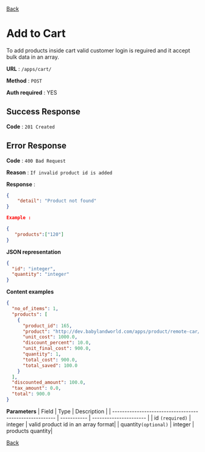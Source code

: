 [Back](../README.md)

# Add to Cart

To add products inside cart valid customer login is reguired and it accept bulk data in an array.

**URL** : `/apps/cart/`

**Method** : `POST`

**Auth required** : YES

## Success Response

**Code** : `201 Created`

## Error Response

**Code** : `400 Bad Request`

**Reason** : `If invalid product id is added`

**Response** :

```json
{
    "detail": "Product not found"
}

Example :

{
   "products":["120"]
}
```

**JSON representation**

```json
{
  "id": "integer",
  "quantity": "integer"
}
```

**Content examples**

```json
{
  "no_of_items": 1,
  "products": [
    {
      "product_id": 165,
      "product": "http://dev.babylandworld.com/apps/product/remote-car/",
      "unit_cost": 1000.0,
      "discount_percent": 10.0,
      "unit_final_cost": 900.0,
      "quantity": 1,
      "total_cost": 900.0,
      "total_saved": 100.0
    }
  ],
  "discounted_amount": 100.0,
  "tax_amount": 0.0,
  "total": 900.0
}
```

**Parameters**
| Field | Type | Description |
| ------------------------------------------------------- | ----------- | ---------------------- |
| id `(required)` | integer | valid product id in an array format|
| quantity`(optional)` | integer | products quantity|

[Back](../README.md)
